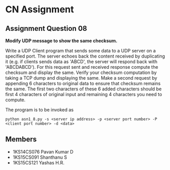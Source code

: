 # CN Assignment

## Assignment Question 08
**Modify UDP message to show the same checksum.**

Write a UDP Client program that sends some data to a UDP server on a specified port. The server echoes back the content received by duplicating it (e.g. if clients sends data as 'ABCD', the server will respond back with 'ABCDABCD'). For this  request sent and received response compute the checksum and display the same.  Verify your checksum computation by taking a TCP dump and displaying the same. Make a second request by appending 6 characters to original data to ensure that checksum remains the same. The first two characters of these 6 added characters should be first 4 characters of original input and remaining 4 characters you need to compute.

The program is to be invoked as

`python asn1_8.py -s <server ip address> -p <server port number> -P <client port number> -d <data>`


## Members
- 1KS14CS076 Pavan Kumar D
- 1KS15CS091 Shanthanu S
- 1KS15CS121 Yashas H.R.
